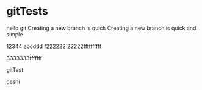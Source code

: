 # gitTests
hello git
Creating a new branch is quick
Creating a new branch is quick and simple


12344
abcddd
f222222
22222ffffffffff



3333333fffffff

gitTest

ceshi
